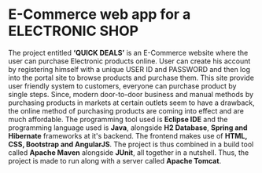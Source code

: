 #  E-Commerce web app for a ELECTRONIC SHOP
The project entitled **‘QUICK DEALS’** is an E-Commerce website where the user can purchase Electronic products online. User can create his account by registering himself with a unique USER ID and PASSWORD and then log into the portal site to browse products and purchase them.
This site provide user friendly system to customers, everyone can purchase product by single steps. Since, modern door-to-door business and manual methods by purchasing products in markets at certain outlets seem to have a drawback, 
the online method of purchasing products are coming into effect and are much affordable.
The programming tool used is **Eclipse IDE** and the programming language used is **Java**, alongside **H2 Database**, **Spring and Hibernate** frameworks at it's backend. The frontend makes use of **HTML, CSS, Bootstrap and AngularJS**.
The project is thus combined in a build tool called **Apache Maven** alongside **JUnit**, all together in a nutshell. Thus, the project is made to run along with a server called **Apache Tomcat**.
